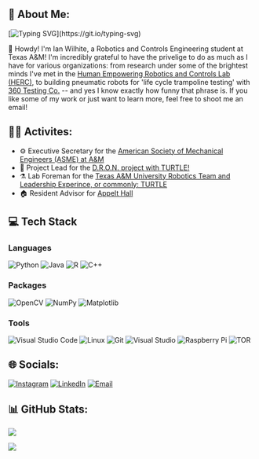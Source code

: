 ## 💫 About Me:

[![Typing SVG](https://readme-typing-svg.demolab.com?font=Fira+Code&size=16&pause=1000&vCenter=true&width=600&height=35&lines=Welcome+to+my+portfolio!;I+am+a+Robitcs+engineering+student+interested+in+robotics!)](https://git.io/typing-svg)


👋 Howdy! I'm Ian Wilhite, a Robotics and Controls Engineering student at Texas A&M! I'm incredibly grateful to have the privelige to do as much as I have for various organizations: from research under some of the brightest minds I've met in the [Human Empowering Robotics and Controls Lab (HERC)](https://herc.engr.tamu.edu), to building pneumatic robots for 'life cycle trampoline testing' with [360 Testing Co.](https://360producttesting.com) -- and yes I know exactly how funny that phrase is. If you like some of my work or just want to learn more, feel free to shoot me an email!

## 👨‍🏭 Activites:
- ⚙️ Executive Secretary for the [American Society of Mechanical Engineers (ASME) at A&M](https://www.tamuasme.com)
- 🐢 Project Lead for the [D.R.O.N. project with TURTLE!](github.com/turtle-robotics/DRON)
- ⚗️ Lab Foreman for the [Texas A&M University Robotics Team and Leadership Experince, or commonly: TURTLE](https://turtle-robotics.github.io/Turtle-website-fall-2024/)
- 🏠 Resident Advisor for [Appelt Hall](https://reslife.tamu.edu)

<!--
# 🌿 Outside of work:
🍂 I love the outdoors, backpacking, and taking every chance I get to find my way back to the mountains. There's something incredibly humbling about standing at 12,000 ft and looking back on all the miles you had to cover to make it up. Somehow it makes every step feel like it mattered and every pound feel a little lighter. 


🚀 What Keeps Me Busy:
- 🛠️ Designing and building (troubleshooting) robotics projects to create something new and learn a new skill
- 🧠 Exploring the ever growing machine learning capabilities and their applications in engineering
- 🤝 Meeting other people with the same drive towards their passions, and hearing their stories of success
- 🎓 Mentoring others to find sucess, I may not know everything, but its incredibly satisfying to help a younger student achieve a goal
-->

## 💻 Tech Stack

### Languages
![Python](https://img.shields.io/badge/python-3670A0?style=for-the-badge&logo=python&logoColor=ffdd54) 
![Java](https://img.shields.io/badge/java-%23ED8B00.svg?style=for-the-badge&logo=openjdk&logoColor=white) 
![R](https://img.shields.io/badge/r-%23276DC3.svg?style=for-the-badge&logo=r&logoColor=white) 
![C++](http://img.shields.io/badge/C%2B%2B-00599C?style=flat-square&logo=C%2B%2B&logoColor=ffffff)

### Packages
![OpenCV](https://img.shields.io/badge/opencv-%23white.svg?style=for-the-badge&logo=opencv&logoColor=white) 
![NumPy](https://img.shields.io/badge/numpy-%23013243.svg?style=for-the-badge&logo=numpy&logoColor=white) 
![Matplotlib](https://img.shields.io/badge/Matplotlib-%23ffffff.svg?style=for-the-badge&logo=Matplotlib&logoColor=black) 

### Tools
![Visual Studio Code](https://img.shields.io/badge/Visual%20Studio%20Code-0078d7.svg?style=flat-square&logo=visual-studio-code&logoColor=white)
![Linux](https://img.shields.io/badge/Linux-FCC624?style=flat-square&logo=linux&logoColor=black)
![Git](https://img.shields.io/badge/-Git-F05032?style=flat-square&logo=git&logoColor=white)
![Visual Studio](https://img.shields.io/badge/Visual%20Studio-5C2D91.svg?style=flat-square&logo=visual-studio&logoColor=white)
![Raspberry Pi](https://img.shields.io/badge/-RaspberryPi-C51A4A?style=for-the-badge&logo=Raspberry-Pi) 
![TOR](https://img.shields.io/badge/tor-%237E4798.svg?style=for-the-badge&logo=tor-project&logoColor=white)

## 🌐 Socials:
[![Instagram](https://img.shields.io/badge/Instagram-%23E4405F.svg?logo=Instagram&logoColor=white)](https://instagram.com/en._.ig) 
[![LinkedIn](https://img.shields.io/badge/LinkedIn-%230077B5.svg?logo=linkedin&logoColor=white)](https://linkedin.com/in/ian-wilhite) 
[![Email](https://img.shields.io/badge/-Mail-red?style=flat-square&logo=gmail&logoColor=white)](mailto:ian.wilhite0@gmail.com) 
<!--[![GitHub](https://img.shields.io/github/followers/Ian-Wilhite?style=social&label=Follow)](https://github.com/Ian-Wilhite)-->

## 📊 GitHub Stats:
![](https://github-readme-stats.vercel.app/api/top-langs/?username=ian-wilhite&theme=dark&hide_border=false&include_all_commits=true&count_private=false&layout=compact)

[![](https://visitcount.itsvg.in/api?id=en-i-g&icon=7&color=3)](https://visitcount.itsvg.in)
